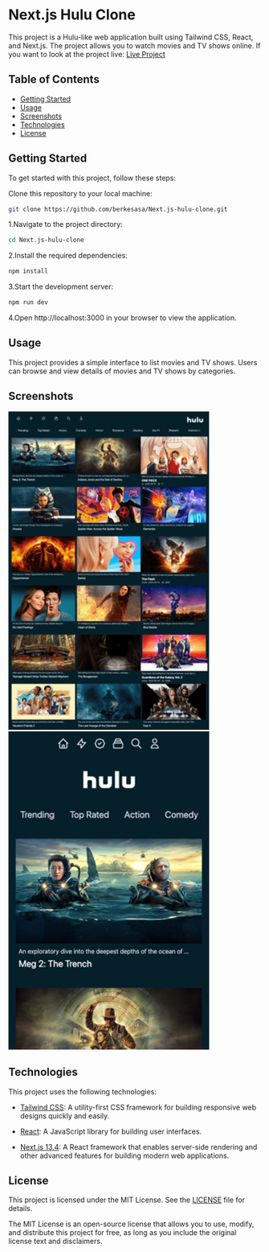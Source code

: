 
# Next.js Hulu Clone


This project is a Hulu-like web application built using Tailwind CSS, React, and Next.js. The project allows you to watch movies and TV shows online.
If you want to look at the project live: [Live Project](https://hulu-clone-berkesasa.vercel.app/)


## Table of Contents


- [Getting Started](#getting-started)
- [Usage](#usage)
- [Screenshots](#screenshots)
- [Technologies](#technologies)
- [License](#license)
## Getting Started

To get started with this project, follow these steps:

Clone this repository to your local machine:

```bash
git clone https://github.com/berkesasa/Next.js-hulu-clone.git
```

1.Navigate to the project directory:

```bash
cd Next.js-hulu-clone
```

2.Install the required dependencies:

```bash
npm install
```

3.Start the development server:
```bash
npm run dev
```

4.Open http://localhost:3000 in your browser to view the application.



## Usage

This project provides a simple interface to list movies and TV shows. Users can browse and view details of movies and TV shows by categories.


## Screenshots

![Desktop Image](./app/screenshots/screenshot-desktop.png) ![Mobile Image](./app/screenshots/screenshot-mobile.png)
## Technologies

This project uses the following technologies:

- [Tailwind CSS](https://tailwindcss.com/): A utility-first CSS framework for building responsive web designs quickly and easily.

- [React](https://reactjs.org/): A JavaScript library for building user interfaces.

- [Next.js 13.4](https://nextjs.org/): A React framework that enables server-side rendering and other advanced features for building modern web applications.


## License

This project is licensed under the MIT License. See the [LICENSE](LICENSE) file for details.

The MIT License is an open-source license that allows you to use, modify, and distribute this project for free, as long as you include the original license text and disclaimers.
